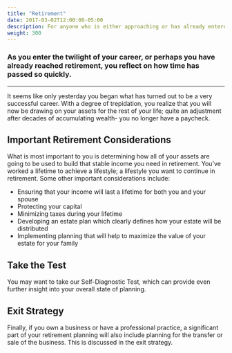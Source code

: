 ```yaml
---
title: "Retirement"
date: 2017-03-02T12:00:00-05:00
description: For anyone who is either approaching or has already entered into retirement.
weight: 300
---
```

### As you enter the twilight of your career, or perhaps you have already reached retirement, you reflect on how time has passed so quickly.
---
It seems like only yesterday you began what has turned out to be a very successful career. With a degree of trepidation, you realize that you will now be drawing on your assets for the rest of your life; quite an adjustment after decades of accumulating wealth- you no longer have a paycheck.

## Important Retirement Considerations

What is most important to you is determining how all of your assets are going to be used to build that stable income you need in retirement. You’ve worked a lifetime to achieve a lifestyle; a lifestyle you want to continue in retirement. Some other important considerations include:

- Ensuring that your income will last a lifetime for both you and your spouse
- Protecting your capital
- Minimizing taxes during your lifetime
- Developing an estate plan which clearly defines how your estate will be distributed
- Implementing planning that will help to maximize the value of your estate for your family

## Take the Test

You may want to take our Self-Diagnostic Test, which can provide even further insight into your overall state of planning.

## Exit Strategy

Finally, if you own a business or have a professional practice, a significant part of your retirement planning will also include planning for the transfer or sale of the business. This is discussed in the exit strategy.
